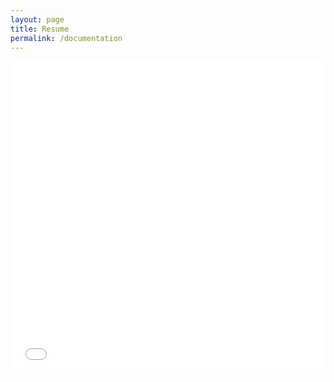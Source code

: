 ```yaml
---
layout: page
title: Resume
permalink: /documentation
---
```



<iframe src="/assets/resume.pdf" style="width:100%; height:500px;" frameborder="0"></iframe>
